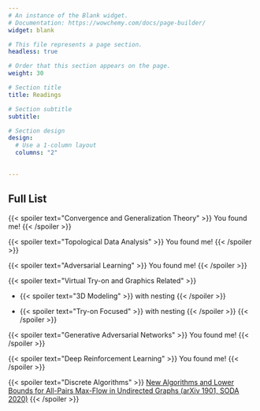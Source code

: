 ```yaml
---
# An instance of the Blank widget.
# Documentation: https://wowchemy.com/docs/page-builder/
widget: blank

# This file represents a page section.
headless: true

# Order that this section appears on the page.
weight: 30

# Section title
title: Readings

# Section subtitle
subtitle:

# Section design
design:
  # Use a 1-column layout
  columns: "2"
  

---
```


## Full List

{{< spoiler text="Convergence and Generalization Theory" >}}
You found me!
{{< /spoiler >}}

{{< spoiler text="Topological Data Analysis" >}}
You found me!
{{< /spoiler >}}

{{< spoiler text="Adversarial Learning" >}}
You found me!
{{< /spoiler >}}

{{< spoiler text="Virtual Try-on and Graphics Related" >}}
- {{< spoiler text="3D Modeling" >}}
 with nesting
{{< /spoiler >}}

- {{< spoiler text="Try-on Focused" >}}
 with nesting
{{< /spoiler >}}
{{< /spoiler >}}

{{< spoiler text="Generative Adversarial Networks" >}}
You found me!
{{< /spoiler >}}

{{< spoiler text="Deep Reinforcement Learning" >}}
You found me!
{{< /spoiler >}}

{{< spoiler text="Discrete Algorithms" >}}
 [New Algorithms and Lower Bounds for All-Pairs Max-Flow in Undirected Graphs (arXiv 1901, SODA 2020)](https://epubs.siam.org/doi/abs/10.1137/1.9781611975994.4)
{{< /spoiler >}}
